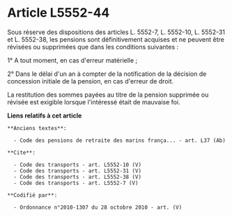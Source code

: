 # Article L5552-44

Sous réserve des dispositions des articles L. 5552-7, 
L. 5552-10, L. 5552-31 et L. 5552-38, les pensions sont définitivement acquises et ne peuvent être révisées ou supprimées que
dans les conditions suivantes : 

1° A tout moment, en cas d'erreur matérielle ; 

2° Dans le délai d'un an à compter de la notification de la décision de concession initiale de la pension, en cas d'erreur de
droit. 

La restitution des sommes payées au titre de la pension supprimée ou révisée est exigible lorsque l'intéressé était de
mauvaise foi.

**Liens relatifs à cet article**

	**Anciens textes**:

	  - Code des pensions de retraite des marins frança... - art. L37 (Ab)

	**Cite**:

	  - Code des transports - art. L5552-10 (V)
	  - Code des transports - art. L5552-31 (V)
	  - Code des transports - art. L5552-38 (V)
	  - Code des transports - art. L5552-7 (V)

	**Codifié par**:

	  - Ordonnance n°2010-1307 du 28 octobre 2010 - art. (V)
